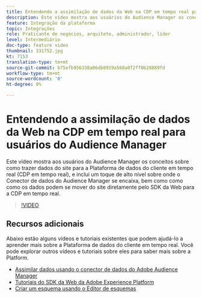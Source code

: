 ```yaml
---
title: Entendendo a assimilação de dados da Web na CDP em tempo real para usuários do Audience Manager
description: Este vídeo mostra aos usuários do Audience Manager os conceitos sobre como trazer dados do site para a Plataforma de dados do cliente em tempo real (CDP em tempo real), e inclui um toque de alto nível sobre onde o Conector de dados do Audience Manager se encaixa, bem como como como os dados podem se mover do site diretamente pelo SDK da Web para a CDP em tempo real.
feature: Integração da plataforma
topic: Integrações
role: Praticante de negócios, arquiteto, administrador, líder
level: Intermediário
doc-type: feature video
thumbnail: 331752.jpg
kt: 7153
translation-type: tm+mt
source-git-commit: b75efb956338a06db8919a568a0f2ff0b28889fd
workflow-type: tm+mt
source-wordcount: '0'
ht-degree: 0%

---
```



# Entendendo a assimilação de dados da Web na CDP em tempo real para usuários do Audience Manager

Este vídeo mostra aos usuários do Audience Manager os conceitos sobre como trazer dados do site para a Plataforma de dados do cliente em tempo real (CDP em tempo real), e inclui um toque de alto nível sobre onde o Conector de dados do Audience Manager se encaixa, bem como como como os dados podem se mover do site diretamente pelo SDK da Web para a CDP em tempo real.

>[!VIDEO](https://video.tv.adobe.com/v/331752/?quality=12&learn=on)

## Recursos adicionais

Abaixo estão alguns vídeos e tutoriais existentes que podem ajudá-lo a aprender mais sobre a Plataforma de dados do cliente em tempo real. Você pode explorar outros vídeos e tutoriais sobre eles para saber mais sobre a Platform.

* [Assimilar dados usando o conector de dados do Adobe Audience Manager](https://experienceleague.adobe.com/docs/platform-learn/tutorials/sources/ingest-data-from-aam.html?lang=en#sources)
* [Tutoriais do SDK da Web da Adobe Experience Platform](https://experienceleague.adobe.com/docs/web-sdk-learn/tutorials/overview.html?lang=en)
* [Criar um esquema usando o Editor de esquemas](https://experienceleague.adobe.com/docs/experience-platform/xdm/tutorials/create-schema-ui.html?lang=en#getting-started)
